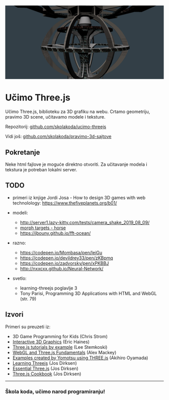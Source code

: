 ![threejs](screen.png)

# Učimo Three.js

Učimo Three.js, biblioteku za 3D grafiku na webu. Crtamo geometriju, pravimo 3D scene, učitavamo modele i teksture.

Repozitorij: [github.com/skolakoda/ucimo-threejs](https://github.com/skolakoda/ucimo-threejs)

Vidi još: [github.com/skolakoda/pravimo-3d-sajtove](https://github.com/skolakoda/pravimo-3d-sajtove)

## Pokretanje

Neke html fajlove je moguće direktno otvoriti. Za učitavanje modela i tekstura je potreban lokalni server.

## TODO

- primeri iz knjige Jordi Josa - How to design 3D games with web technolology: https://www.thefiveplanets.org/b01/

- modeli:
  - http://server1.lazy-kitty.com/tests/camera_shake_2019_08_09/
  - [morph targets - horse](https://github.com/mrdoob/three.js/blob/master/examples/webgl_morphtargets_horse.html)
  - https://jbouny.github.io/fft-ocean/
- razno:
  - https://codepen.io/Mombasa/pen/leiGu
  - https://codepen.io/devildrey33/pen/zKBpmq
  - https://codepen.io/zadvorsky/pen/xPKBBJ
  - http://nxxcxx.github.io/Neural-Network/
- svetlo:
  - learning-threejs poglavlje 3
  - Tony Parisi, Programming 3D Applications with HTML and WebGL (str. 79)

## Izvori

Primeri su preuzeti iz:
* 3D Game Programming for Kids (Chris Strom)
* [Interactive 3D Graphics](https://in.udacity.com/course/interactive-3d-graphics--cs291/) (Eric Haines)
* [Three.js tutorials by example](http://stemkoski.github.io/Three.js/) (Lee Stemkoski)
* [WebGL and Three.js Fundamentals](https://github.com/alexmackey/threeJsBasicExamples) (Alex Mackey)
* [Examples created by Yomotsu using THREE.js](http://yomotsu.github.io/threejs-examples/) (Akihiro Oyamada)
* [Learning Threejs](https://github.com/josdirksen/learning-threejs) (Jos Dirksen)
* [Essential Three.js](https://github.com/josdirksen/essential-threejs) (Jos Dirksen)
* [Three.js Cookbook](https://github.com/josdirksen/threejs-cookbook) (Jos Dirksen)

---
### Škola koda, učimo narod programiranju!
